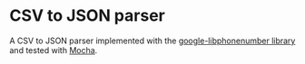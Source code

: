 # CSV to JSON parser

A CSV to JSON parser implemented with the [google-libphonenumber library](https://www.npmjs.com/package/google-libphonenumber) and tested with [Mocha](https://www.npmjs.com/package/mocha).
